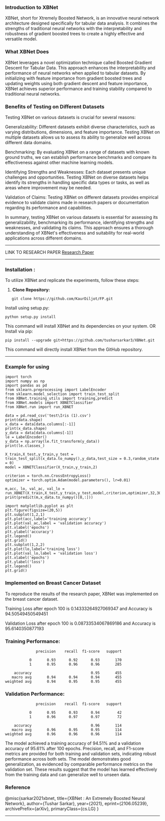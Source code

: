 ### Introduction to XBNet

XBNet, short for Xtremely Boosted Network, is an innovative neural network architecture designed specifically for tabular data analysis. It combines the strengths of traditional neural networks with the interpretability and robustness of gradient boosted trees to create a highly effective and versatile model.

### What XBNet Does
XBNet leverages a novel optimization technique called Boosted Gradient Descent for Tabular Data. This approach enhances the interpretability and performance of neural networks when applied to tabular datasets. By initializing with feature importance from gradient boosted trees and updating weights using both gradient descent and feature importance, XBNet achieves superior performance and training stability compared to traditional neural networks.

### Benefits of Testing on Different Datasets
Testing XBNet on various datasets is crucial for several reasons:

Generalizability: Different datasets exhibit diverse characteristics, such as varying distributions, dimensions, and feature importance. Testing XBNet on multiple datasets allows us to assess its ability to generalize well across different data domains.

Benchmarking: By evaluating XBNet on a range of datasets with known ground truths, we can establish performance benchmarks and compare its effectiveness against other machine learning models.

Identifying Strengths and Weaknesses: Each dataset presents unique challenges and opportunities. Testing XBNet on diverse datasets helps identify its strengths in handling specific data types or tasks, as well as areas where improvement may be needed.

Validation of Claims: Testing XBNet on different datasets provides empirical evidence to validate claims made in research papers or documentation regarding its performance and capabilities.

In summary, testing XBNet on various datasets is essential for assessing its generalizability, benchmarking its performance, identifying strengths and weaknesses, and validating its claims. This approach ensures a thorough understanding of XBNet's effectiveness and suitability for real-world applications across different domains.

---

LINK TO RESEARCH PAPER
[Research Paper](https://arxiv.org/pdf/2106.05239.pdf)

---
### Installation :

To utilize XBNet and replicate the experiments, follow these steps:

1. **Clone Repository:**
```
   git clone https://github.com/KaurDiljot/FP.git

```
Install using setup.py:
```
python setup.py install

```
This command will install XBNet and its dependencies on your system.
OR
Install via pip:
```
pip install --upgrade git+https://github.com/tusharsarkar3/XBNet.git
```
This command will directly install XBNet from the GitHub repository.

---

### Example for using
```
import torch
import numpy as np
import pandas as pd
from sklearn.preprocessing import LabelEncoder
from sklearn.model_selection import train_test_split
from XBNet.training_utils import training,predict
from XBNet.models import XBNETClassifier
from XBNet.run import run_XBNET

data = pd.read_csv('test\Iris (1).csv')
print(data.shape)
x_data = data[data.columns[:-1]]
print(x_data.shape)
y_data = data[data.columns[-1]]
le = LabelEncoder()
y_data = np.array(le.fit_transform(y_data))
print(le.classes_)

X_train,X_test,y_train,y_test = train_test_split(x_data.to_numpy(),y_data,test_size = 0.3,random_state = 0)
model = XBNETClassifier(X_train,y_train,2)

criterion = torch.nn.CrossEntropyLoss()
optimizer = torch.optim.Adam(model.parameters(), lr=0.01)

m,acc, lo, val_ac, val_lo = run_XBNET(X_train,X_test,y_train,y_test,model,criterion,optimizer,32,300)
print(predict(m,x_data.to_numpy()[0,:]))

import matplotlib.pyplot as plt
plt.figure(figsize=(20,5))
plt.subplot(1,2,1)
plt.plot(acc,label='training accuracy')
plt.plot(val_ac,label = 'validation accuracy')
plt.xlabel('epochs')
plt.ylabel('accuracy')
plt.legend()
plt.grid()
plt.subplot(1,2,2)
plt.plot(lo,label='training loss')
plt.plot(val_lo,label = 'validation loss')
plt.xlabel('epochs')
plt.ylabel('loss')
plt.legend() 
plt.grid()
```

### Implemented on Breast Cancer Dataset

To reproduce the results of the research paper, XBNet was implemented on the breast cancer dataset. 

Training Loss after epoch 100 is 0.14333264927069347 and Accuracy is 94.50549450549451

Validation Loss after epoch 100 is 0.08733534067869186 and Accuracy is 95.6140350877193

### Training Performance:
```
              precision    recall  f1-score   support

           0       0.93      0.92      0.93       170
           1       0.95      0.96      0.96       285

    accuracy                           0.95       455
   macro avg       0.94      0.94      0.94       455
weighted avg       0.94      0.95      0.95       455
```
### Validation Performance:
```
              precision    recall  f1-score   support

           0       0.95      0.93      0.94        42
           1       0.96      0.97      0.97        72

    accuracy                           0.96       114
   macro avg       0.96      0.95      0.95       114
weighted avg       0.96      0.96      0.96       114
```
The model achieved a training accuracy of 94.51% and a validation accuracy of 95.61% after 100 epochs.
Precision, recall, and F1-score metrics are provided for both training and validation sets, indicating robust performance across both sets.
The model demonstrates good generalization, as evidenced by comparable performance metrics on the validation set.
These results suggest that the model has learned effectively from the training data and can generalize well to unseen data.


### Reference

@misc{sarkar2021xbnet,
      title={XBNet : An Extremely Boosted Neural Network}, 
      author={Tushar Sarkar},
      year={2021},
      eprint={2106.05239},
      archivePrefix={arXiv},
      primaryClass={cs.LG}
}

---
